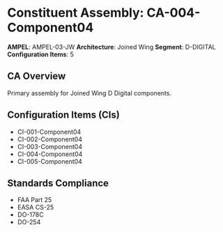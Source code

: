 # Constituent Assembly: CA-004-Component04

**AMPEL**: AMPEL-03-JW
**Architecture**: Joined Wing
**Segment**: D-DIGITAL
**Configuration Items**: 5

## CA Overview
Primary assembly for Joined Wing D Digital components.

## Configuration Items (CIs)
- CI-001-Component04
- CI-002-Component04
- CI-003-Component04
- CI-004-Component04
- CI-005-Component04

## Standards Compliance
- FAA Part 25
- EASA CS-25
- DO-178C
- DO-254
